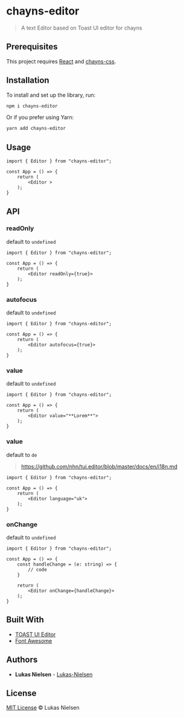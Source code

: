 # chayns-editor

> A text Editor based on Toast UI editor for chayns

## Prerequisites

This project requires [React](https://react.dev/) and [chayns-css](https://github.com/TobitSoftware/chayns-css).

## Installation

To install and set up the library, run:

```sh
npm i chayns-editor
```

Or if you prefer using Yarn:

```sh
yarn add chayns-editor
```

## Usage

```tsx
import { Editor } from "chayns-editor";

const App = () => {
    return (
        <Editor >
    );
}
```

## API

### readOnly

default to `undefined`

```tsx
import { Editor } from "chayns-editor";

const App = () => {
    return (
        <Editor readOnly={true}>
    );
}
```

### autofocus

default to `undefined`

```tsx
import { Editor } from "chayns-editor";

const App = () => {
    return (
        <Editor autofocus={true}>
    );
}
```

### value

default to `undefined`

```tsx
import { Editor } from "chayns-editor";

const App = () => {
    return (
        <Editor value="**Lorem**">
    );
}
```

### value

default to `de`

> https://github.com/nhn/tui.editor/blob/master/docs/en/i18n.md

```tsx
import { Editor } from "chayns-editor";

const App = () => {
    return (
        <Editor language="uk">
    );
}
```

### onChange

default to `undefined`

```tsx
import { Editor } from "chayns-editor";

const App = () => {
    const handleChange = (e: string) => {
        // code
    }

    return (
        <Editor onChange={handleChange}>
    );
}
```

## Built With

-   [TOAST UI Editor](https://github.com/nhn/tui.editor)
-   [Font Awesome](https://fontawesome.com)

## Authors

-   **Lukas Nielsen** - [Lukas-Nielsen](https://github.com/Lukas-Nielsen)

## License

[MIT License](license) © Lukas Nielsen
